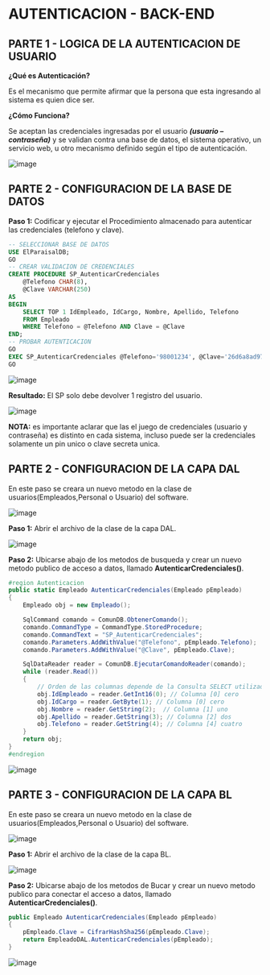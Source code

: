 # AUTENTICACION - BACK-END

## PARTE 1 - LOGICA DE LA AUTENTICACION DE USUARIO
**¿Qué es Autenticación?**

Es el mecanismo que permite afirmar que la persona que esta ingresando al sistema es quien dice ser.

**¿Cómo Funciona?**

Se aceptan las credenciales ingresadas por el usuario ***(usuario – contraseña)*** y se validan contra una base de datos, el sistema operativo, un servicio web, u otro mecanismo definido según el tipo de autenticación.

![image](https://github.com/user-attachments/assets/64a3dfc7-7ff4-461e-9ed1-b8eb7a39603b)

## PARTE 2 - CONFIGURACION DE LA BASE DE DATOS
**Paso 1:** Codificar y ejecutar el Procedimiento almacenado para autenticar las credenciales (telefono y clave).
```sql
-- SELECCIONAR BASE DE DATOS
USE ElParaisalDB;
GO
-- CREAR VALIDACION DE CREDENCIALES
CREATE PROCEDURE SP_AutenticarCredenciales
	@Telefono CHAR(8),
	@Clave VARCHAR(250)
AS
BEGIN
	SELECT TOP 1 IdEmpleado, IdCargo, Nombre, Apellido, Telefono
    FROM Empleado
    WHERE Telefono = @Telefono AND Clave = @Clave
END;
-- PROBAR AUTENTICACION
GO
EXEC SP_AutenticarCredenciales @Telefono='98001234', @Clave='26d6a8ad97c75ffc548f6873e5e93ce475479e3e1a1097381e54221fb53ec1d2';
GO
```
![image](https://github.com/user-attachments/assets/d5a6c8c2-4ab3-4eea-819c-122914d2f441)

**Resultado:** El SP solo debe devolver 1 registro del usuario.

![image](https://github.com/user-attachments/assets/ecad8c1a-b685-47ad-82f8-45cd07a211a2)

**NOTA:** es importante aclarar que las el juego de credenciales (usuario y contraseña) es distinto en cada sistema, incluso puede ser la credenciales solamente un pin unico o clave secreta unica. 


## PARTE 2 - CONFIGURACION DE LA CAPA DAL

En este paso se creara un nuevo metodo en la clase de usuarios(Empleados,Personal o Usuario) del software. 

![image](https://github.com/user-attachments/assets/166e1736-e6df-402b-abcb-916ed8539112)


**Paso 1:** Abrir el archivo de la clase de la capa DAL.

![image](https://github.com/user-attachments/assets/cf16d387-b06d-4132-b6aa-5f31b5fe7577)

**Paso 2:** Ubicarse abajo de los metodos de busqueda y crear un nuevo metodo publico de acceso a datos, llamado **AutenticarCredenciales()**.

```csharp
#region Autenticacion
public static Empleado AutenticarCredenciales(Empleado pEmpleado)
{
    Empleado obj = new Empleado();

    SqlCommand comando = ComunDB.ObtenerComando();
    comando.CommandType = CommandType.StoredProcedure;
    comando.CommandText = "SP_AutenticarCredenciales";
    comando.Parameters.AddWithValue("@Telefono", pEmpleado.Telefono);
    comando.Parameters.AddWithValue("@Clave", pEmpleado.Clave);

    SqlDataReader reader = ComunDB.EjecutarComandoReader(comando);
    while (reader.Read())
    {
        // Orden de las columnas depende de la Consulta SELECT utilizada
        obj.IdEmpleado = reader.GetInt16(0); // Columna [0] cero
        obj.IdCargo = reader.GetByte(1); // Columna [0] cero
        obj.Nombre = reader.GetString(2);  // Columna [1] uno
        obj.Apellido = reader.GetString(3); // Columna [2] dos
        obj.Telefono = reader.GetString(4); // Columna [4] cuatro
    }
    return obj;
}
#endregion
```

![image](https://github.com/user-attachments/assets/426619f1-c540-4165-adc4-7abf2683e3ef)

## PARTE 3 - CONFIGURACION DE LA CAPA BL

En este paso se creara un nuevo metodo en la clase de usuarios(Empleados,Personal o Usuario) del software. 

![image](https://github.com/user-attachments/assets/48d1f122-7a80-44b7-b22b-232e64d07fc8)

**Paso 1:** Abrir el archivo de la clase de la capa BL.

![image](https://github.com/user-attachments/assets/65bae78b-f9ab-4e98-8991-96b47735730a)


**Paso 2:** Ubicarse abajo de los metodos de Bucar y crear un nuevo metodo publico para conectar el acceso a datos, llamado **AutenticarCredenciales()**.

```csharp
public Empleado AutenticarCredenciales(Empleado pEmpleado)
{
    pEmpleado.Clave = CifrarHashSha256(pEmpleado.Clave);
    return EmpleadoDAL.AutenticarCredenciales(pEmpleado);
}
```

![image](https://github.com/user-attachments/assets/6b5ec932-43a2-419f-9b9d-ea262677f46b)

